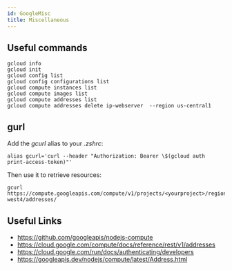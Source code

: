 ```yaml
---
id: GoogleMisc
title: Miscellaneous
---
```


## Useful commands

    gcloud info
    gcloud init
    gcloud config list
    gcloud config configurations list
    gcloud compute instances list
    gcloud compute images list
    gcloud compute addresses list
    gcloud compute addresses delete ip-webserver  --region us-central1

## gurl

Add the _gcurl_ alias to your _.zshrc_:

    alias gcurl='curl --header "Authorization: Bearer \$(gcloud auth print-access-token)"'

Then use it to retrieve resources:

    gcurl https://compute.googleapis.com/compute/v1/projects/<yourproject>/regions/europe-west4/addresses/

## Useful Links

- https://github.com/googleapis/nodejs-compute
- https://cloud.google.com/compute/docs/reference/rest/v1/addresses
- https://cloud.google.com/run/docs/authenticating/developers
- https://googleapis.dev/nodejs/compute/latest/Address.html
